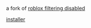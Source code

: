 a fork of [roblox filtering disabled](https://jetray.itch.io/roblox-filtering-disabled)


[installer](
https://www.dropbox.com/scl/fi/wmztvtwwlmsb8rupvmgzf/RFDFinstaller.exe?rlkey=fgr3yzvj6c9vkixqlfufdvtkc&st=wypdfn43&dl=0)

